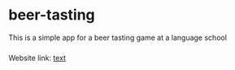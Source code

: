 # beer-tasting
This is a simple app for a beer tasting game at a language school

###
Website link: [text](https://xsymmetry9.github.io/beer-tasting/)